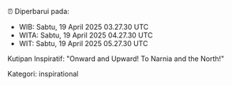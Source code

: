 ⏰ Diperbarui pada:
- WIB: Sabtu, 19 April 2025 03.27.30 UTC
- WITA: Sabtu, 19 April 2025 04.27.30 UTC
- WIT: Sabtu, 19 April 2025 05.27.30 UTC

Kutipan Inspiratif:
"Onward and Upward!  To Narnia and the North!"


Kategori: inspirational

